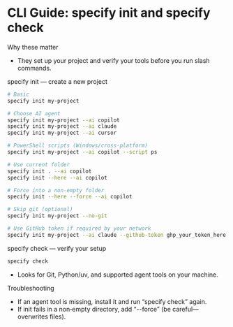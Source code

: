 # CLI Guide: specify init and specify check

Why these matter
- They set up your project and verify your tools before you run slash commands.

specify init — create a new project
```bash
# Basic
specify init my-project

# Choose AI agent
specify init my-project --ai copilot
specify init my-project --ai claude
specify init my-project --ai cursor

# PowerShell scripts (Windows/cross‑platform)
specify init my-project --ai copilot --script ps

# Use current folder
specify init . --ai copilot
specify init --here --ai copilot

# Force into a non‑empty folder
specify init --here --force --ai copilot

# Skip git (optional)
specify init my-project --no-git

# Use GitHub token if required by your network
specify init my-project --ai claude --github-token ghp_your_token_here
```

specify check — verify your setup
```bash
specify check
```
- Looks for Git, Python/uv, and supported agent tools on your machine.

Troubleshooting
- If an agent tool is missing, install it and run “specify check” again.
- If init fails in a non‑empty directory, add “--force” (be careful—overwrites files).